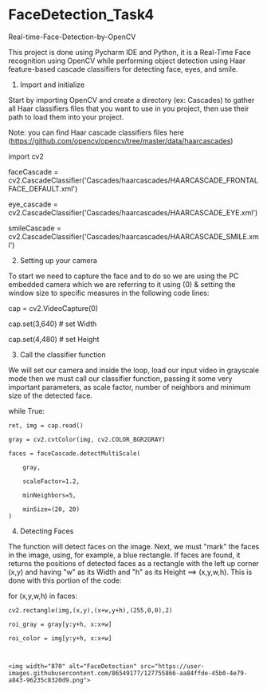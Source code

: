 # FaceDetection_Task4

Real-time-Face-Detection-by-OpenCV

This project is done using Pycharm IDE and Python, it is a Real-Time Face recognition using OpenCV while performing object detection using Haar feature-based cascade classifiers for detecting face, eyes, and smile.

1. Import and initialize

Start by importing OpenCV and create a directory (ex: Cascades) to gather all Haar classifiers files that you want to use in you project, then use their path to load them into your project.

Note: you can find Haar cascade classifiers files here (https://github.com/opencv/opencv/tree/master/data/haarcascades)

import cv2

faceCascade = cv2.CascadeClassifier('Cascades/haarcascades/HAARCASCADE_FRONTALFACE_DEFAULT.xml')

eye_cascade = cv2.CascadeClassifier('Cascades/haarcascades/HAARCASCADE_EYE.xml')

smileCascade = cv2.CascadeClassifier('Cascades/haarcascades/HAARCASCADE_SMILE.xml')


2. Setting up your camera

To start we need to capture the face and to do so we are using the PC embedded camera which we are referring to it using (0) & setting the window size to specific measures in the following code lines:

cap = cv2.VideoCapture(0)

cap.set(3,640) # set Width

cap.set(4,480) # set Height


3. Call the classifier function


We will set our camera and inside the loop, load our input video in grayscale mode then we must call our classifier function, passing it some very important parameters, as scale factor, number of neighbors and minimum size of the detected face.

while True:

    ret, img = cap.read()
    
    gray = cv2.cvtColor(img, cv2.COLOR_BGR2GRAY)
    
    faces = faceCascade.detectMultiScale(
    
        gray,
        
        scaleFactor=1.2,
        
        minNeighbors=5,
        
        minSize=(20, 20)
    )
    
    
4. Detecting Faces

The function will detect faces on the image. Next, we must "mark" the faces in the image, using, for example, a blue rectangle. If faces are found, it returns the positions of detected faces as a rectangle with the left up corner (x,y) and having "w" as its Width and "h" as its Height ==> (x,y,w,h). This is done with this portion of the code:

for (x,y,w,h) in faces:

    cv2.rectangle(img,(x,y),(x+w,y+h),(255,0,0),2)
    
    roi_gray = gray[y:y+h, x:x+w]
    
    roi_color = img[y:y+h, x:x+w]
    
    
    
    <img width="870" alt="FaceDetection" src="https://user-images.githubusercontent.com/86549177/127755866-aa84ffde-45b0-4e79-a843-96235c8320d9.png">
    
    
